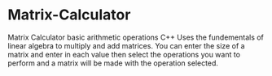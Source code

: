 # Matrix-Calculator
Matrix Calculator basic arithmetic operations C++ 
Uses the fundementals of linear algebra to multiply and add matrices. You can enter the size of a matrix and enter in each value then select the operations you want to perform 
and a matrix will be made with the operation selected.
